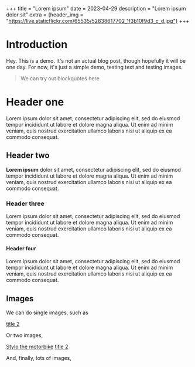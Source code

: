 +++
title = "Lorem ipsum"
date = 2023-04-29
description = "Lorem ipsum dolor sit"
extra = {header_img = "https://live.staticflickr.com/65535/52838617702_1f3b10f9d3_c_d.jpg"}
+++

# Introduction

Hey. This is a demo. It's not an actual blog post, though hopefully it will be one day. For now, it's just a simple demo, testing text and testing images. 

> We can try out blockquotes here

# Header one

Lorem ipsum dolor sit amet, consectetur adipiscing elit, sed do eiusmod tempor incididunt ut labore et dolore magna aliqua. Ut enim ad minim veniam, quis nostrud exercitation ullamco laboris nisi ut aliquip ex ea commodo consequat. 

## Header two 

**Lorem ipsum** dolor sit amet, consectetur adipiscing elit, sed do eiusmod tempor incididunt ut labore et dolore magna aliqua. Ut enim ad minim veniam, quis nostrud exercitation ullamco laboris nisi ut aliquip ex ea commodo consequat. 

### Header three 

Lorem ipsum dolor sit amet, consectetur adipiscing elit, sed do eiusmod tempor incididunt ut labore et dolore magna aliqua. Ut enim ad minim veniam, quis nostrud exercitation ullamco laboris nisi ut aliquip ex ea commodo consequat. 

#### Header four

Lorem ipsum dolor sit amet, consectetur adipiscing elit, sed do eiusmod tempor incididunt ut labore et dolore magna aliqua. Ut enim ad minim veniam, quis nostrud exercitation ullamco laboris nisi ut aliquip ex ea commodo consequat. 

## Images

We can do single images, such as

<div class="gallery">
      <a href="https://live.staticflickr.com/65535/52838617702_e430b1891f_o_d.jpg" data-ngthumb="https://live.staticflickr.com/65535/52838617702_1f3b10f9d3_c_d.jpg">title 2</a>
</div>

Or two images, 

<div class="gallery">
      <a href="https://live.staticflickr.com/65535/52831738797_d5aeb218b8_o_d.jpg" data-ngthumb="https://live.staticflickr.com/65535/52831738797_fb3f1cfa1e_c_d.jpg">Stylo the motorbike</a>
      <a href="https://live.staticflickr.com/65535/52838617702_e430b1891f_o_d.jpg" data-ngthumb="https://live.staticflickr.com/65535/52838617702_1f3b10f9d3_c_d.jpg">title 2</a>
</div>

And, finally, lots of images,

<div class="gallery">
      <a href="https://live.staticflickr.com/65535/52831738797_d5aeb218b8_o_d.jpg" data-ngthumb="https://live.staticflickr.com/65535/52831738797_fb3f1cfa1e_c_d.jpg"></a>
      <a href="https://live.staticflickr.com/65535/52838617702_e430b1891f_o_d.jpg" data-ngthumb="https://live.staticflickr.com/65535/52838617702_1f3b10f9d3_c_d.jpg"></a>
      <a href="https://live.staticflickr.com/65535/52838617702_e430b1891f_o_d.jpg" data-ngthumb="https://live.staticflickr.com/65535/52838617702_1f3b10f9d3_m_d.jpg"></a>
      <a href="https://live.staticflickr.com/65535/52838617702_e430b1891f_o_d.jpg" data-ngthumb="https://live.staticflickr.com/65535/52838617702_1f3b10f9d3_c_d.jpg"></a>
      <a href="https://live.staticflickr.com/65535/52831738797_d5aeb218b8_o_d.jpg" data-ngthumb="https://live.staticflickr.com/65535/52831738797_fb3f1cfa1e_c_d.jpg"></a>

</div>
